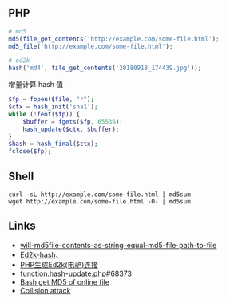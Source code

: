 ## PHP

```php
# md5
md5(file_get_contents('http://example.com/some-file.html');
md5_file('http://example.com/some-file.html');

# ed2k
hash('md4', file_get_contents('20180918_174439.jpg'));
```

增量计算 hash 值

```php
$fp = fopen($file, "r");
$ctx = hash_init('sha1');
while (!feof($fp)) {
    $buffer = fgets($fp, 65536);
    hash_update($ctx, $buffer);
}
$hash = hash_final($ctx);
fclose($fp);
```

## Shell

```shell
curl -sL http://example.com/some-file.html | md5sum
wget http://example.com/some-file.html -O- | md5sum
```

## Links

- [will-md5file-contents-as-string-equal-md5-file-path-to-file](https://stackoverflow.com/questions/10738866/will-md5file-contents-as-string-equal-md5-file-path-to-file)
- [Ed2k-hash](https://wiki.anidb.info/w/Ed2k-hash)、
- [PHP生成Ed2k(电驴)连接](https://cevin.me/archives/php-generate-ed2k-link.html)
- [function.hash-update.php#68373](http://php.net/manual/en/function.hash-update.php#68373)
- [Bash get MD5 of online file](https://askubuntu.com/questions/685775/bash-get-md5-of-online-file)
- [Collision attack](https://en.wikipedia.org/wiki/Collision_attack)
